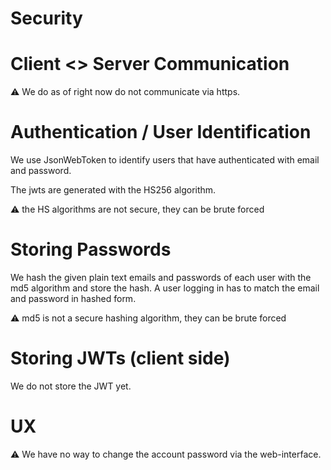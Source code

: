 # Security

# Client <> Server Communication
⚠️ We do as of right now do not communicate via https.

# Authentication / User Identification
We use JsonWebToken to identify users that have authenticated with email and password.

The jwts are generated with the HS256 algorithm.

⚠️ the HS algorithms are not secure, they can be brute forced

# Storing Passwords
We hash the given plain text emails and passwords of each user with the md5 algorithm and store the hash.
A user logging in has to match the email and password in hashed form.

⚠️ md5 is not a secure hashing algorithm, they can be brute forced

# Storing JWTs (client side)

We do not store the JWT yet.

# UX

⚠️ We have no way to change the account password via the web-interface.
